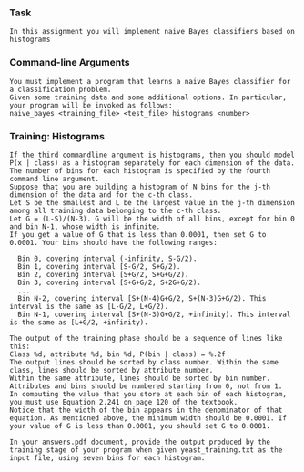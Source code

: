 ### Task
    In this assignment you will implement naive Bayes classifiers based on histograms
    
### Command-line Arguments

    You must implement a program that learns a naive Bayes classifier for a classification problem.
    Given some training data and some additional options. In particular, your program will be invoked as follows:
    naive_bayes <training_file> <test_file> histograms <number>
    
### Training: Histograms

    If the third commandline argument is histograms, then you should model P(x | class) as a histogram separately for each dimension of the data. 
    The number of bins for each histogram is specified by the fourth command line argument.
    Suppose that you are building a histogram of N bins for the j-th dimension of the data and for the c-th class. 
    Let S be the smallest and L be the largest value in the j-th dimension among all training data belonging to the c-th class. 
    Let G = (L-S)/(N-3). G will be the width of all bins, except for bin 0 and bin N-1, whose width is infinite. 
    If you get a value of G that is less than 0.0001, then set G to 0.0001. Your bins should have the following ranges:

      Bin 0, covering interval (-infinity, S-G/2).
      Bin 1, covering interval [S-G/2, S+G/2).
      Bin 2, covering interval [S+G/2, S+G+G/2).
      Bin 3, covering interval [S+G+G/2, S+2G+G/2).
      ...
      Bin N-2, covering interval [S+(N-4)G+G/2, S+(N-3)G+G/2). This interval is the same as [L-G/2, L+G/2).
      Bin N-1, covering interval [S+(N-3)G+G/2, +infinity). This interval is the same as [L+G/2, +infinity).
      
    The output of the training phase should be a sequence of lines like this:
    Class %d, attribute %d, bin %d, P(bin | class) = %.2f
    The output lines should be sorted by class number. Within the same class, lines should be sorted by attribute number. 
    Within the same attribute, lines should be sorted by bin number. Attributes and bins should be numbered starting from 0, not from 1.
    In computing the value that you store at each bin of each histogram, you must use Equation 2.241 on page 120 of the textbook. 
    Notice that the width of the bin appears in the denominator of that equation. As mentioned above, the minimum width should be 0.0001. If your value of G is less than 0.0001, you should set G to 0.0001.

    In your answers.pdf document, provide the output produced by the training stage of your program when given yeast_training.txt as the input file, using seven bins for each histogram.
